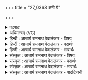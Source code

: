 +++
title = "27_0368 अमी ये"

+++
<details><summary>पदपाठः</summary>

अ꣣मी꣡इति꣢। ये दे꣣वाः। स्थ꣡न꣢꣯। स्थ। न꣣। म꣡ध्ये꣢꣯। आ। रो꣣चने꣢। दि꣣वः꣢। कत्। वः꣣। ऋत꣢म्। कत्। अ꣣मृ꣡त꣢म्। अ꣣। मृ꣡त꣢꣯म्। का꣢। प्र꣣त्ना꣢। वः꣢। आ꣡हु꣢꣯तिः। आ। हु꣣तिः। ३६८।
</details>

<details><summary>अधिमन्त्रम् (VC)</summary>

- विश्वेदेवाः
- त्रित आप्त्यः
- अनुष्टुप्
- गान्धारः
- ऐन्द्रं काण्डम्
</details>

<details><summary>हिन्दी : आचार्य रामनाथ वेदालंकार - विषयः</summary>

अगले मन्त्र के देवता ‘विश्वेदेवाः’ हैं। इसमें देवों के विषय में तीन प्रश्न उठाये गये हैं।
</details>

<details><summary>हिन्दी : आचार्य रामनाथ वेदालंकार - पदार्थः</summary>

पदार्थान्वयभाषाः -  हे (देवाः) अपने-अपने विषय के प्रकाशक ज्ञानेन्द्रियरूप देवो ! (अमी ये) ये जो तुम (दिवः) उर्ध्वस्थान सिर के (मध्ये) अन्दर (रोचने) रोचमान अपने-अपने गोलक में (आ स्थन) आकर स्थित हुए हो, अथवा, हे (देवाः) प्रकाशक सूर्यकिरणों ! (अमी ये) ये जो तुम (दिवः) द्युलोक के (मध्ये) बीच (रोचने) दीप्तिमान् सूर्य में (आ स्थन) आकर स्थित हो, अथवा, हे (देवाः) ज्ञान के प्रकाश से युक्त तथा ज्ञान के प्रकाशक विद्वानो ! (अमी ये) ये जो तुम (दिवः) कीर्ति से प्रकाशित राष्ट्र के (मध्ये) अन्दर (रोचने) यशस्वी पद पर (आ स्थन) नियुक्त हुए हो, उन तुमसे पूछता हूँ कि (कत्) क्या (वः) तुम्हारा (ऋतम्) सत्य है, (कत्) क्या (अमृतम्) अमरतत्त्व है, (का) और क्या (वः) तुम्हारी (प्रत्ना) पुरातन (आहुतिः) होम क्रिया है? ॥९॥
</details>

<details><summary>हिन्दी : आचार्य रामनाथ वेदालंकार - भावार्थः</summary>

भावार्थभाषाः -  यहाँ उत्तर दिये बिना ही केवल प्रश्न करके जिज्ञासा उत्पन्न की गयी है कि इन प्रश्नों के उत्तर अपनी प्रतिभा से स्वयं दो। इन प्रश्नों के उत्तर ये हो सकते हैं। सिर में जो ज्ञानेन्द्रियरूप देव स्थित हैं, उनका ऋत है जीवात्मा में सत्यज्ञान को पहुँचाना, उनका अमृत है वास्तविक इन्द्रियतत्त्व, जो देह के साथ इन्द्रिय-गोलकों के विनष्ट हो जाने पर भी मरता नहीं, प्रत्युत सूक्ष्म शरीर में विद्यमान रहता है, उनकी सनातन आहुति है शरीररक्षारूप यज्ञ में तथा ज्ञानप्रदानरूप यज्ञ में अपना होम करना। इसी प्रकार द्युलोकस्थ सूर्य में जो किरण-रूप देव स्थित हैं, उनका ऋत है वह सत्यनियम, जिसके अनुसार प्रतिदिन सूर्योदय के साथ वे आकाश और भूमण्डल में व्याप्त होते हैं, उनका अमृत है शुद्ध मेघ-जल, जिसे वे समुद्र आदि से भाप बनाकर ऊपर ले जाते हैं, उनकी सनातन आहुति है मेघजल का पार्थिव अग्नि में होम करना, जिससे पृथिवी पर ओषधि, वनस्पति आदि उगती हैं और प्राणी जीवन धारण करते हैं, अथवा सब ग्रहोपग्रहों में अपना होम करना, जिससे पृथिवी, मङ्गल, बुध, चन्द्रमा आदि प्रकाशित होते हैं। इसी प्रकार राष्ट्र में जो विद्या दान करनेवाले विद्वान लोग हैं, उनका ऋत है वह सत्यनिष्ठा जिसका अनुसरण कर वे विद्यादान में दत्तचित्त होते हैं; उनका अमृत है वह ज्ञान जिसे वे सत्पात्रों को देते हैं, उनकी सनातन आहुति है अध्ययन-अध्यापन रूप यज्ञ में अपना होम करना, इत्यादि सुधी जनों को स्वयं ऊहा कर लेनी चाहिए ॥९॥ विवरणकार माधव ने यह देखकर कि इस ऋचा का ऋषि आप्त का पुत्र त्रित है और देवता ‘विश्वेदेवाः’ है, इस पर निम्नलिखित इतिहास लिखा है-आप्त ऋषि के तीन पुत्र थे, एकत, द्वित और त्रित। उन्होंने यज्ञ करने की इच्छा से यजमानों से गौएँ माँगी और पा लीं। उन्हें लेकर वे घर चल पड़े। जब वे सरस्वती नदी के किनारे-किनारे जा रहे थे तब परले पार बैठे गवादक ने उन्हें देख लिया। वह उठा और सरस्वती के जलों को पार करके रात में उसने उनको डराया। जब वे डरकर भागे तब उनमें से त्रित घास-फूस और लताओं से ढके हुए एक निर्जल कुएँ में गिर पड़ा। कुएँ में गिरने का कारण अन्य कुछ लोग यह बताते हैं कि एकत और द्वित को कम गौएँ मिली थीं, त्रित को बहुत सारी मिल गयी थीं, इसलिए जान-बूझकर उन्होंने त्रित को कुएँ में धकेल दिया था। वहीं उसके मन में आया कि मैंने यज्ञ का संकल्प किया था, अब यदि बिना यज्ञ किये ही मर जाता हूँ तो मेरा कल्याण नहीं होगा, इसलिए कोई ऐसा उपाय करना चाहिए कि यहाँ कुएँ में पड़ा-पड़ा ही मैं सोम-पान कर लूँ। वह यह विचार कर ही रहा था कि अकस्मात् ही उसने उसी कुएँ में एक लता उतरी हुई देखी। उसने उसे लेकर और यह सोम ही है, ऐसा मन में निश्चय करके अन्य भी यज्ञ-साधनों का मन में संकल्प करके बजरी को सोम कूटने के सिल-बट्टे बनाकर उस लता को अभिषुत किया और अभिषुत करके देवों को पुकारा। पुकारे गये देवों को पुकारे जाने का कारण समझ में न आया, अतः वे आविग्न हो उठे। बृहस्पति ने भी पुकार को सुना और सुनकर वह देवों से बोला कि त्रित का यज्ञ है, वहाँ चलते हैं। तब वे सब देव वहाँ आये। उन्हें आया देखकर कुएँ से उद्धार की इच्छावाले त्रित ने उनकी स्तुति की और उन्हें उपालम्भ दिया कि तुम्हारा सत्यासत्य का विवेक नष्ट हो गया है, तुम बड़े अकृतज्ञ हो कि मुझे इस कुएँ से बाहर नहीं निकालते हो। त्रित का उपालम्भ ही प्रस्तुत ऋचा में प्रकट किया गया है, इत्यादि। यह सब कल्पना-कला का विलास है, वास्तविकता इसमें कुछ भी नहीं है, यह सुधी जन स्वयं ही समझ लें ॥
</details>

<details><summary>संस्कृत : आचार्य रामनाथ वेदालंकार - विषयः</summary>

विश्वेदेवाः देवताः। देवानां विषये त्रयः प्रश्ना उत्थाप्यन्ते।
</details>

<details><summary>संस्कृत : आचार्य रामनाथ वेदालंकार - पदार्थः</summary>

पदार्थान्वयभाषाः -  हे (देवाः) स्वस्वविषयप्रकाशकाः ज्ञानेन्द्रियरूपाः देवाः ! (अमी ये) इमे ये यूयम् (दिवः) ऊर्ध्वस्थानस्य शिरोभागस्य (मध्ये) अभ्यन्तरे (रोचने) रोचमाने स्वस्वगोलके (आ स्थन) आगत्य स्थिताः स्थ। अत्र ‘तप्तनप्तनथनाश्च। अ० ७।१।४५’ इति तनबादेशः। यद्वा, हे (देवाः) प्रकाशकाः सूर्यकिरणाः ! (अमी ये) इमे ये यूयम् (दिवः) द्युलोकस्य (मध्ये) अभ्यन्तरे (रोचने) दीप्तिमति आदित्ये (आ स्थन) आगत्य स्थिताः स्थ, यद्वा, हे (देवाः) ज्ञानप्रकाशयुक्ताः ज्ञानस्य प्रकाशकाश्च विद्वांसः ! (अमी ये) इमे ये यूयम् (दिवः) कीर्त्या प्रकाशितस्य राष्ट्रस्य (मध्ये) अभ्यन्तरे (रोचने) यशस्विनि पदे (आ स्थन) नियुक्ताः स्थ, तान् युष्मान् पृच्छामि यत् (कत्) किम् (वः) युष्माकम् (ऋतम्) सत्यम् अस्ति ? (कत्) किम् (अमृतम्) अमरं तत्त्वम् अस्ति ? (का) का च (वः) युष्माकम् (प्रत्ना) पुराणी पूर्वकालादागता (आहुतिः) होमक्रिया अस्ति ? इति ॥९॥
</details>

<details><summary>संस्कृत : आचार्य रामनाथ वेदालंकार - भावार्थः</summary>

भावार्थभाषाः -  अत्रोत्तरदानं विनैव केवलं प्रश्नान् कृत्वा जिज्ञासा समुत्पाद्यते, यदेते प्रश्नाः स्वयमेव स्वप्रतिभयोत्तरणीया इति। इमानि तावत्तेषामुत्तराणि भवितुमर्हन्ति। शिरसि ये ज्ञानेन्द्रियरूपा देवाः स्थितास्तेषाम् ऋतमस्ति जीवात्मनि सत्यज्ञानप्रापणम्, तेषाममृतमस्ति वास्तविकम् इन्द्रियतत्त्वं यद्देहेन सहेन्द्रियगोलकानां विनाशेऽपि न म्रियते, प्रत्युत सूक्ष्मशरीरे तिष्ठति, तेषामाहुतिर्विद्यते शरीररक्षायज्ञे ज्ञानप्रदानयज्ञे च स्वकीयो होमः। एवमेव, द्युलोकस्थे सूर्य ये किरणरूपा देवाः स्थितास्तेषाम् ऋतमस्ति स सत्यनियमो यमनुसृत्य ते प्रत्यहं सूर्योदयेन साकं गगनं भूमण्डलं च व्याप्नुवन्ति, तेषाममृतमस्ति शुद्धं मेघजलं यत्ते समुद्रादिभ्यो वाष्पीकरणविधिनोर्ध्व नयन्ति, एतेषां प्रत्नाऽऽहुतिर्विद्यते सनातनकालान्मेघजलस्य पार्थिवाग्नौ होमो येन पृथिव्यामोषधिवनस्पत्यादयः प्ररोहन्ति प्राणिनश्च जीवनं धारयन्ति, यद्वा सर्वेषु ग्रहोपग्रहेषु स्वात्मनो होमो येन पृथिवीमङ्गलबुधचन्द्रादयो ज्योतिषा दीप्यन्ते। तथैव राष्ट्रे ये विद्यादातारो विद्वांसः सन्ति तेषाम् ऋतमस्ति सा सत्यनिष्ठा यामनुसृत्य ते विद्यादाने दत्तचित्ता भवन्ति, तेषाममृतमस्ति तज्ज्ञानं यत्ते सत्पात्रेभ्यः प्रयच्छन्ति, तेषां प्रत्नाऽऽहुतिश्च विद्यते सनातनकालात् प्रचलितेऽध्ययनाध्यापनयज्ञे स्वात्मनो होम इत्यादि सुधीभिः स्वयमेवोह्यम् ॥९॥ विवरणकारोऽस्या ऋचो व्याख्याने ब्रूते—“त्रितस्यार्षम्। वैश्वदेवीयमृक्। अत्रेतिहासमाचक्षते। आप्तस्य ऋषेः त्रयः पुत्रा बभूवुः, एकतः द्वितः त्रित इति। ते यष्टुकामाः याज्यान् यजमानान् गा ययाचिरे लेभिरे च। ता आदाय गृहं जग्मुः। तद् गच्छतः पथा सरस्वत्यास्तीरेण परस्मिन् कूले निषण्णो गवादकः ददर्श। दृष्ट्वा चोत्थाय अभिमुखः सारस्वतीरप अवतीर्य रात्रौ त्रासयामास। तेषां त्रासात् त्रस्यतां त्रितः कूपे निर्जले तृणैर्वल्लीभिश्चावकीर्णे पपात। अन्ये तु पुनः एतदेवेतिहासमन्यथा व्याचक्षते। एकतद्विताभ्यां स्वल्पा गावो लब्धाः त्रितेन च बह्व्यः। तत ईर्ष्यया ताभ्यां कूपे प्रक्षिप्तः इति। तस्य तत्रस्थस्यैव मनः प्रादुरभूत्। कृतयागसङ्कल्पस्य अकृतयागस्य मम मृत्युर्न श्रेयसे। तत्कथमिहस्थ एवाहं सोमं पिबेयमिति। एवं चिन्तयन् यदृच्छया तस्मिन् कूपे वीरुधमुत्तीर्णा ददर्श। स तामादाय सोमोऽयमिति मनसा निश्चित्य यागैश्वर्यमन्यानि अपि यागसाधनानि मना सङ्कल्प्य, शर्करा अभिषवग्राव्णः कृत्वा तां वीरुधमभिसुषाव। अभिषुत्य च देवानाजुहाव। ते देवा आहूताः सन्तः आह्वानकारणम् अनवबुध्यमानाः आविग्ना बभूवुः। तद् बृहस्पतिः शुश्राव। श्रुत्वा च देवानुवाच त्रितस्य यज्ञो वर्तते। तत्र गच्छाम इति। ततस्ते देवाः आजग्मुः। स तानागतान् कूपादुत्तरणार्थी तुष्टाव उपालब्धवांश्च—अमी ये देवा स्थन भवथ, तिष्ठथेत्यर्थः। मध्ये आरोचने दिवः सम्बन्धिनि आदित्यमण्डले। तानहं पृच्छामि। क्व ऋतं सत्यम्, क्व चामृतम्। क्व प्रत्ना पुराणी, चिरन्तनीत्यर्थः, वः युष्माकं प्रत्ना सम्बन्धिनी आहुतिः ? एतदुक्तं भवति—नष्टसत्यासत्यविवेका अकृतज्ञाश्च यूयं, येन मामस्मात् कूपात् नोत्तारयथ इत्युपालम्भः। अयं द्वितीयः पक्षः। अमी ये देवाः स्थन—मध्ये आदित्यमण्डले, आरोचने दिवः द्युलोकादपि दीप्ततरे स्थाने भागं ग्रहीतुमागताः। कत् व ऋतम् ? एतदुक्तं भवति—ऋतम् अन्नम्, तदत्र नास्ति कूपे निर्जले। तत् कत् अमृतं सोमाख्यम्। हविर्धानाः, करम्भः, पुरोडाशः, परीवापः, पयः, उपवसथ्यः, पशुरग्नीषोमीयः, पशुः सवनीयः एवमादिकं हि तत्। अमृतं च क्वात्र विद्यते। कस्मान्मम देवा यागमुद्दिश्य भवन्तोऽत्र समागताः। ततस्तैः कूपादुत्तारितः’’ इति। कल्पनाकलाविलसितमेतत्सर्वं न वास्तविकमिति स्वयमेव सुधियो विभावयन्तु ॥
</details>

<details><summary>संस्कृत : आचार्य रामनाथ वेदालंकार - पादटिप्पनी</summary>

टिप्पणी:   १. १।१०५।५ ऋषिः त्रित आप्त्यः कुत्स आङ्गिरसो वा। ‘अमी ये देवाः स्थन त्रिष्वारोचने दिवः। कद्व ऋतं कदमृतं क्व प्रत्ना व आहुतिर्वित्तं मे अस्य रोदसी ॥’ इति पाठः।
</details>